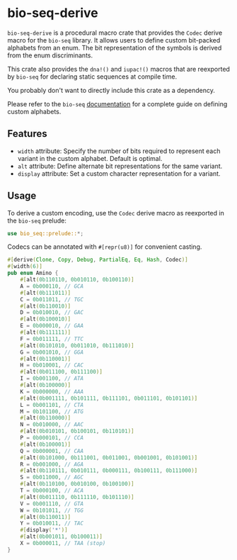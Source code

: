 # bio-seq-derive

`bio-seq-derive` is a procedural macro crate that provides the `Codec` derive macro for the `bio-seq` library. It allows users to define custom bit-packed alphabets from an enum. The bit representation of the symbols is derived from the enum discriminants.

This crate also provides the `dna!()` and `iupac!()` macros that are reexported by `bio-seq` for declaring static sequences at compile time.

You probably don't want to directly include this crate as a dependency.

Please refer to the `bio-seq` [documentation](https://github.com/jeff-k/bio-seq) for a complete guide on defining custom alphabets.

## Features

* `width` attribute: Specify the number of bits required to represent each variant in the custom alphabet. Default is optimal.
* `alt` attribute: Define alternate bit representations for the same variant.
* `display` attribute: Set a custom character representation for a variant.

## Usage

To derive a custom encoding, use the `Codec` derive macro as reexported in the `bio-seq` prelude:

```rust
use bio_seq::prelude::*;
```

Codecs can be annotated with `#[repr(u8)]` for convenient casting.

```rust
#[derive(Clone, Copy, Debug, PartialEq, Eq, Hash, Codec)]
#[width(6)]
pub enum Amino {
    #[alt(0b110110, 0b010110, 0b100110)]
    A = 0b000110, // GCA
    #[alt(0b111011)]
    C = 0b011011, // TGC
    #[alt(0b110010)]
    D = 0b010010, // GAC
    #[alt(0b100010)]
    E = 0b000010, // GAA
    #[alt(0b111111)]
    F = 0b011111, // TTC
    #[alt(0b101010, 0b011010, 0b111010)]
    G = 0b001010, // GGA
    #[alt(0b110001)]
    H = 0b010001, // CAC
    #[alt(0b011100, 0b111100)]
    I = 0b001100, // ATA
    #[alt(0b100000)]
    K = 0b000000, // AAA
    #[alt(0b001111, 0b101111, 0b111101, 0b011101, 0b101101)]
    L = 0b001101, // CTA
    M = 0b101100, // ATG
    #[alt(0b110000)]
    N = 0b010000, // AAC
    #[alt(0b010101, 0b100101, 0b110101)]
    P = 0b000101, // CCA
    #[alt(0b100001)]
    Q = 0b000001, // CAA
    #[alt(0b101000, 0b111001, 0b011001, 0b001001, 0b101001)]
    R = 0b001000, // AGA
    #[alt(0b110111, 0b010111, 0b000111, 0b100111, 0b111000)]
    S = 0b011000, // AGC
    #[alt(0b110100, 0b010100, 0b100100)]
    T = 0b000100, // ACA
    #[alt(0b011110, 0b111110, 0b101110)]
    V = 0b001110, // GTA
    W = 0b101011, // TGG
    #[alt(0b110011)]
    Y = 0b010011, // TAC
    #[display('*')]
    #[alt(0b001011, 0b100011)]
    X = 0b000011, // TAA (stop)
}
```
